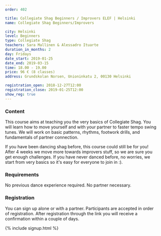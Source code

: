```yaml
---
order: 402

title: Collegiate Shag Beginners / Improvers ELEF | Helsinki
name: Collegiate Shag Beginners/Improvers

city: Helsinki
level: Beginners
type: Collegiate Shag
teachers: Sara Mallinen & Alessadro Ituarte
duration_in_months: 2
day: Fridays
date_start: 2019-01-25
date_end: 2019-03-15
time: 18.00 - 19.00
price: 96 € (8 classes)
address: Grundskolan Norsen, Unioninkatu 2, 00130 Helsinki

registration_open: 2018-12-27T12:00
registration_close: 2019-01-25T12:00
show_reg: true
---
```


### Content
This course aims at teaching you the very basics of Collegiate Shag. You will learn how to move yourself and with your partner to faster tempo swing tunes. We will work on basic patterns, rhythms, footwork drills, and fundamentals of partner connection.

If you have been dancing shag before, this course could still be for you! After 4 weeks we move more towards improvers stuff, so we are sure you get enough challenges. If you have never danced before, no worries, we start from very basics so it's easy for everyone to join in :).

### Requirements
No previous dance experience required. No partner necessary.

### Registration
You can sign up alone or with a partner. Participants are accepted in order of registration. After registration through the link you will receive a confirmation within a couple of days.

{% include signup.html %}


